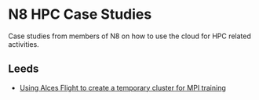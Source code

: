 # N8 HPC Case Studies
Case studies from members of N8 on how to use the cloud for HPC related activities.

## Leeds

* [Using Alces Flight to create a temporary cluster for MPI training](https://github.com/N8-HPC/cloud-case-studies/tree/master/leeds/training_clusters_with_alces)
